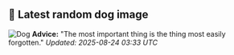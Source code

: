 ## 🐶 Latest random dog image
![Dog](https://images.dog.ceo/breeds/mastiff-tibetan/n02108551_1506.jpg)
**Advice:** "The most important thing is the thing most easily forgotten."
*Updated: 2025-08-24 03:33 UTC*
